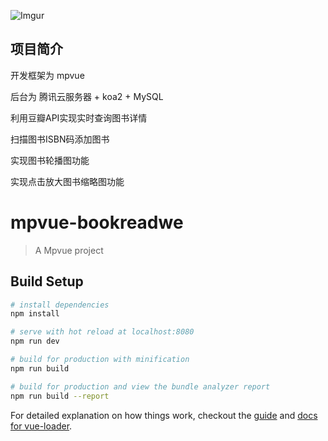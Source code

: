 ![Imgur](https://i.imgur.com/8uQiqMC.jpg)

## 项目简介

开发框架为 mpvue

后台为 腾讯云服务器 + koa2 + MySQL

利用豆瓣API实现实时查询图书详情

扫描图书ISBN码添加图书

实现图书轮播图功能

实现点击放大图书缩略图功能


# mpvue-bookreadwe

> A Mpvue project

## Build Setup

``` bash
# install dependencies
npm install

# serve with hot reload at localhost:8080
npm run dev

# build for production with minification
npm run build

# build for production and view the bundle analyzer report
npm run build --report
```

For detailed explanation on how things work, checkout the [guide](http://vuejs-templates.github.io/webpack/) and [docs for vue-loader](http://vuejs.github.io/vue-loader).

